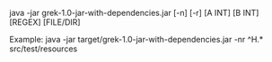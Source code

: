 java -jar grek-1.0-jar-with-dependencies.jar [-n] [-r] [A INT] [B INT] [REGEX] [FILE/DIR]

Example: java -jar target/grek-1.0-jar-with-dependencies.jar -nr ^Н.* src/test/resources
